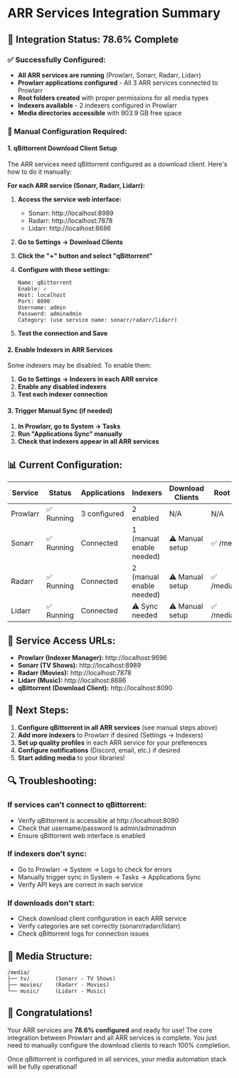 # ARR Services Integration Summary

## 🎉 Integration Status: **78.6% Complete**

### ✅ Successfully Configured:
- **All ARR services are running** (Prowlarr, Sonarr, Radarr, Lidarr)
- **Prowlarr applications configured** - All 3 ARR services connected to Prowlarr
- **Root folders created** with proper permissions for all media types
- **Indexers available** - 2 indexers configured in Prowlarr
- **Media directories accessible** with 903.9 GB free space

### 🔧 Manual Configuration Required:

#### 1. qBittorrent Download Client Setup
The ARR services need qBittorrent configured as a download client. Here's how to do it manually:

**For each ARR service (Sonarr, Radarr, Lidarr):**

1. **Access the service web interface:**
   - Sonarr: http://localhost:8989
   - Radarr: http://localhost:7878  
   - Lidarr: http://localhost:8686

2. **Go to Settings → Download Clients**

3. **Click the "+" button and select "qBittorrent"**

4. **Configure with these settings:**
   ```
   Name: qBittorrent
   Enable: ✓
   Host: localhost
   Port: 8090
   Username: admin
   Password: adminadmin
   Category: (use service name: sonarr/radarr/lidarr)
   ```

5. **Test the connection and Save**

#### 2. Enable Indexers in ARR Services
Some indexers may be disabled. To enable them:

1. **Go to Settings → Indexers in each ARR service**
2. **Enable any disabled indexers**
3. **Test each indexer connection**

#### 3. Trigger Manual Sync (if needed)
1. **In Prowlarr, go to System → Tasks**
2. **Run "Applications Sync" manually**
3. **Check that indexers appear in all ARR services**

## 📊 Current Configuration:

| Service | Status | Applications | Indexers | Download Clients | Root Folders |
|---------|--------|-------------|----------|------------------|--------------|
| Prowlarr | ✅ Running | 3 configured | 2 enabled | N/A | N/A |
| Sonarr | ✅ Running | Connected | 1 (manual enable needed) | ⚠️ Manual setup | ✅ /media/tv |
| Radarr | ✅ Running | Connected | 2 (manual enable needed) | ⚠️ Manual setup | ✅ /media/movies |
| Lidarr | ✅ Running | Connected | ⚠️ Sync needed | ⚠️ Manual setup | ✅ /media/music |

## 🔗 Service Access URLs:

- **Prowlarr (Indexer Manager):** http://localhost:9696
- **Sonarr (TV Shows):** http://localhost:8989
- **Radarr (Movies):** http://localhost:7878
- **Lidarr (Music):** http://localhost:8686
- **qBittorrent (Download Client):** http://localhost:8090

## 🎯 Next Steps:

1. **Configure qBittorrent in all ARR services** (see manual steps above)
2. **Add more indexers** to Prowlarr if desired (Settings → Indexers)
3. **Set up quality profiles** in each ARR service for your preferences
4. **Configure notifications** (Discord, email, etc.) if desired
5. **Start adding media** to your libraries!

## 🔍 Troubleshooting:

### If services can't connect to qBittorrent:
- Verify qBittorrent is accessible at http://localhost:8090
- Check that username/password is admin/adminadmin
- Ensure qBittorrent web interface is enabled

### If indexers don't sync:
- Go to Prowlarr → System → Logs to check for errors
- Manually trigger sync in System → Tasks → Applications Sync
- Verify API keys are correct in each service

### If downloads don't start:
- Check download client configuration in each ARR service
- Verify categories are set correctly (sonarr/radarr/lidarr)
- Check qBittorrent logs for connection issues

## 📁 Media Structure:

```
/media/
├── tv/        (Sonarr - TV Shows)
├── movies/    (Radarr - Movies)
└── music/     (Lidarr - Music)
```

## 🎉 Congratulations!

Your ARR services are **78.6% configured** and ready for use! The core integration between Prowlarr and all ARR services is complete. You just need to manually configure the download clients to reach 100% completion.

Once qBittorrent is configured in all services, your media automation stack will be fully operational!